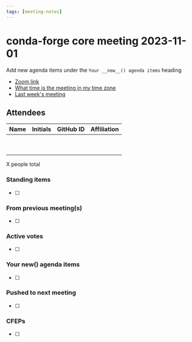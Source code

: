 ```yaml
---
tags: [meeting-notes]
---
```

# conda-forge core meeting 2023-11-01

Add new agenda items under the `Your __new__() agenda items` heading

- [Zoom link](https://zoom.us/j/9138593505?pwd=SWh3dE1IK05LV01Qa0FJZ1ZpMzJLZz09)
- [What time is the meeting in my time zone](https://dateful.com/convert/utc?t=5pm)
- [Last week's meeting](https://hackmd.io/#REPLACE_ME#)

## Attendees

| Name                    | Initials | GitHub ID        | Affiliation                 |
| ----------------------- | -------- | ---------------  | --------------------------- |
|                         |          |                  |                             |
|                         |          |                  |                             |
|                         |          |                  |                             |
|                         |          |                  |                             |
|                         |          |                  |                             |
|                         |          |                  |                             |
|                         |          |                  |                             |
|                         |          |                  |                             |
|                         |          |                  |                             |

X people total

### Standing items

- [ ]

### From previous meeting(s)

- [ ]

### Active votes

- [ ]

### Your __new__() agenda items

- [ ]

### Pushed to next meeting

- [ ]

### CFEPs

- [ ]
